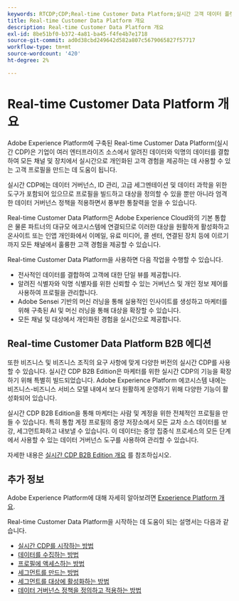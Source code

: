 ```yaml
---
keywords: RTCDP;CDP;Real-time Customer Data Platform;실시간 고객 데이터 플랫폼;실시간 cdp;cdp;Customer AI
title: Real-time Customer Data Platform 개요
description: Real-time Customer Data Platform 개요
exl-id: 8be51bf0-b372-4a81-ba45-f4fe4b7e1718
source-git-commit: ad0d38cbd249642d582a807c5679065827f57717
workflow-type: tm+mt
source-wordcount: '420'
ht-degree: 2%

---
```


# Real-time Customer Data Platform 개요

Adobe Experience Platform에 구축된 Real-time Customer Data Platform(실시간 CDP)은 기업이 여러 엔터프라이즈 소스에서 알려진 데이터와 익명의 데이터를 결합하여 모든 채널 및 장치에서 실시간으로 개인화된 고객 경험을 제공하는 데 사용할 수 있는 고객 프로필을 만드는 데 도움이 됩니다.

실시간 CDP에는 데이터 거버넌스, ID 관리, 고급 세그멘테이션 및 데이터 과학을 위한 도구가 포함되어 있으므로 프로필을 빌드하고 대상을 정의할 수 있을 뿐만 아니라 엄격한 데이터 거버넌스 정책을 적용하면서 풍부한 통찰력을 얻을 수 있습니다.

Real-time Customer Data Platform은 Adobe Experience Cloud와의 기본 통합은 물론 파트너의 대규모 에코시스템에 연결되므로 이러한 대상을 원활하게 활성화하고 온사이트 또는 인앱 개인화에서 이메일, 유료 미디어, 콜 센터, 연결된 장치 등에 이르기까지 모든 채널에서 훌륭한 고객 경험을 제공할 수 있습니다.

Real-time Customer Data Platform을 사용하면 다음 작업을 수행할 수 있습니다.

* 전사적인 데이터를 결합하여 고객에 대한 단일 뷰를 제공합니다.
* 알려진 식별자와 익명 식별자를 위한 신뢰할 수 있는 거버넌스 및 개인 정보 제어를 사용하여 프로필을 관리합니다.
* Adobe Sensei 기반의 머신 러닝을 통해 실용적인 인사이트를 생성하고 마케터를 위해 구축된 AI 및 머신 러닝을 통해 대상을 확장할 수 있습니다.
* 모든 채널 및 대상에서 개인화된 경험을 실시간으로 제공합니다.

## Real-time Customer Data Platform B2B 에디션

또한 비즈니스 및 비즈니스 조직의 요구 사항에 맞게 다양한 버전의 실시간 CDP를 사용할 수 있습니다. 실시간 CDP B2B Edition은 마케터를 위한 실시간 CDP의 기능을 확장하기 위해 특별히 빌드되었습니다. Adobe Experience Platform 에코시스템 내에는 비즈니스-비즈니스 서비스 모델 내에서 보다 원활하게 운영하기 위해 다양한 기능이 활성화되어 있습니다.

실시간 CDP B2B Edition을 통해 마케터는 사람 및 계정을 위한 전체적인 프로필을 만들 수 있습니다. 특히 통합 계정 프로필의 중앙 저장소에서 모든 교차 소스 데이터를 보강, 세그먼트화하고 내보낼 수 있습니다. 이 데이터는 중앙 집중식 프로세스의 모든 단계에서 사용할 수 있는 데이터 거버넌스 도구를 사용하여 관리할 수 있습니다.

자세한 내용은 [실시간 CDP B2B Edition 개요](./b2b-overview.md) 를 참조하십시오.

## 추가 정보

Adobe Experience Platform에 대해 자세히 알아보려면 [Experience Platform 개요](../landing/home.md).

Real-time Customer Data Platform을 시작하는 데 도움이 되는 설명서는 다음과 같습니다.

* [실시간 CDP를 시작하는 방법](get-started.md)
* [데이터를 수집하는 방법](sources/sources-overview.md)
* [프로필에 액세스하는 방법](profile/profile-overview.md)
* [세그먼트를 만드는 방법](segmentation/segmentation-overview.md)
* [세그먼트를 대상에 활성화하는 방법](destinations/overview.md)
* [데이터 거버넌스 정책을 정의하고 적용하는 방법](privacy/data-governance-overview.md)
